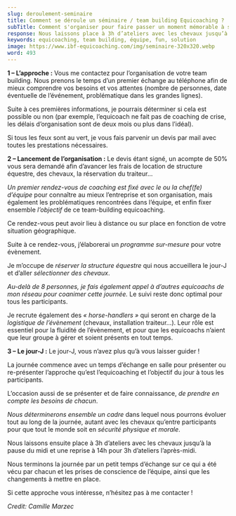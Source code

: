 ```yaml
---
slug: deroulement-seminaire
title: Comment se déroule un séminaire / team building Equicoaching ?
subTitle: Comment s'organiser pour faire passer un moment mémorable à ses collègues !
response: Nous laissons place à 3h d’ateliers avec les chevaux jusqu’à la pause du midi et une reprise à 14h pour 3h d’ateliers l’après-midi
keywords: equicoaching, team building, équipe, fun, solution
image: https://www.ibf-equicoaching.com/img/seminaire-320x320.webp
word: 493
---
```


**1 – L’approche :**
Vous me contactez pour l’organisation de votre team building. Nous prenons le temps d’un premier échange au téléphone
afin de mieux comprendre vos besoins et vos attentes (nombre de personnes, date éventuelle de l’événement, problématique
dans les grandes lignes).

Suite à ces premières informations, je pourrais déterminer si cela est possible ou non (par exemple, l’equicoach ne fait
pas de coaching de crise, les délais d’organisation sont de deux mois ou plus dans l’idéal).

Si tous les feux sont au vert, je vous fais parvenir un devis par mail avec toutes les prestations nécessaires.

**2 – Lancement de l’organisation :**
Le devis étant signé, un acompte de 50% vous sera demandé afin d’avancer les frais de location de structure équestre,
des chevaux, la réservation du traiteur...

*Un premier rendez-vous de coaching est fixé avec le ou la chef(fe) d’équipe* pour connaître au mieux l’entreprise et
son organisation, mais également les problématiques rencontrées dans l’équipe, et enfin fixer ensemble *l’objectif* de
ce team-building equicoaching.

Ce rendez-vous peut avoir lieu à distance ou sur place en fonction de votre situation géographique.

Suite à ce rendez-vous, j’élaborerai un *programme sur-mesure* pour votre évènement.

Je m’occupe de *réserver la structure équestre* qui nous accueillera le jour-J et d’aller *sélectionner des chevaux*.

*Au-delà de 8 personnes, je fais également appel à d’autres equicoachs de mon réseau pour coanimer cette journée.* Le
suivi reste donc optimal pour tous les participants.

Je recrute également des *« horse-handlers »* qui seront en charge de la *logistique de l’évènement* (chevaux,
installation traiteur...). Leur rôle est essentiel pour la fluidité de l’évènement, et pour que les equicoachs n’aient
que leur groupe à gérer et soient présents en tout temps.

**3 – Le jour-J :**
Le jour-J, vous n’avez plus qu’à vous laisser guider !

La journée commence avec un temps d’échange en salle pour présenter ou re-présenter l’approche qu’est l’equicoaching et
l’objectif du jour à tous les participants.

L’occasion aussi de se présenter et de faire connaissance, *de prendre en compte les besoins de chacun*.

*Nous déterminerons ensemble un cadre* dans lequel nous pourrons évoluer tout au long de la journée, autant avec les
chevaux qu’entre participants pour que tout le monde soit en *sécurité physique et morale*.

Nous laissons ensuite place à 3h d’ateliers avec les chevaux jusqu’à la pause du midi et une reprise à 14h pour 3h
d’ateliers l’après-midi.

Nous terminons la journée par un petit temps d’échange sur ce qui a été vécu par chacun et les prises de conscience de
l’équipe, ainsi que les changements à mettre en place.

Si cette approche vous intéresse, n’hésitez pas à me contacter !

*Credit: Camille Marzec*
